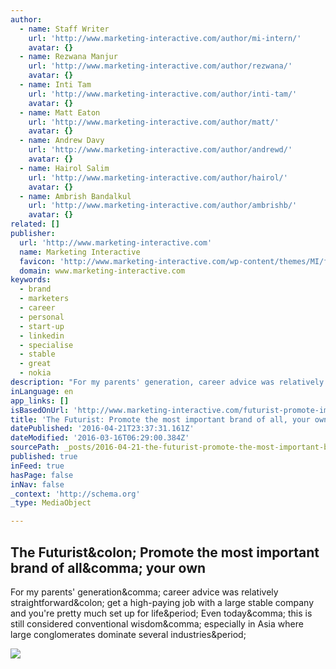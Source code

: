 ```yaml
---
author:
  - name: Staff Writer
    url: 'http://www.marketing-interactive.com/author/mi-intern/'
    avatar: {}
  - name: Rezwana Manjur
    url: 'http://www.marketing-interactive.com/author/rezwana/'
    avatar: {}
  - name: Inti Tam
    url: 'http://www.marketing-interactive.com/author/inti-tam/'
    avatar: {}
  - name: Matt Eaton
    url: 'http://www.marketing-interactive.com/author/matt/'
    avatar: {}
  - name: Andrew Davy
    url: 'http://www.marketing-interactive.com/author/andrewd/'
    avatar: {}
  - name: Hairol Salim
    url: 'http://www.marketing-interactive.com/author/hairol/'
    avatar: {}
  - name: Ambrish Bandalkul
    url: 'http://www.marketing-interactive.com/author/ambrishb/'
    avatar: {}
related: []
publisher:
  url: 'http://www.marketing-interactive.com'
  name: Marketing Interactive
  favicon: 'http://www.marketing-interactive.com/wp-content/themes/MI/favicon.ico'
  domain: www.marketing-interactive.com
keywords:
  - brand
  - marketers
  - career
  - personal
  - start-up
  - linkedin
  - specialise
  - stable
  - great
  - nokia
description: "For my parents' generation, career advice was relatively straightforward: get a high-paying job with a large stable company and you're pretty much set up for life. Even today, this is still considered conventional wisdom, especially in Asia where large conglomerates dominate several industries."
inLanguage: en
app_links: []
isBasedOnUrl: 'http://www.marketing-interactive.com/futurist-promote-important-brand/'
title: 'The Futurist: Promote the most important brand of all, your own'
datePublished: '2016-04-21T23:37:31.161Z'
dateModified: '2016-03-16T06:29:00.384Z'
sourcePath: _posts/2016-04-21-the-futurist-promote-the-most-important-brand-of-all-your.md
published: true
inFeed: true
hasPage: false
inNav: false
_context: 'http://schema.org'
_type: MediaObject

---
```

<article style=""><h1>The Futurist&amp;colon; Promote the most important brand of all&amp;comma; your own</h1><p>For my parents' generation&amp;comma; career advice was relatively straightforward&amp;colon; get a high-paying job with a large stable company and you're pretty much set up for life&amp;period; Even today&amp;comma; this is still considered conventional wisdom&amp;comma; especially in Asia where large conglomerates dominate several industries&amp;period;</p><img src="http://images.marketing-interactive.com.s3.amazonaws.com/wp-content/uploads/2016/03/IMG_3499-e1457660653410.jpg" /></article>